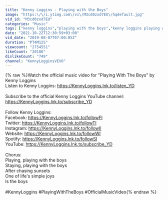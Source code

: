 ```yaml
---
title: "Kenny Loggins - Playing with the Boys"
image: "https:\/\/i.ytimg.com\/vi\/M3cd0zxd7EU\/hqdefault.jpg"
vid_id: "M3cd0zxd7EU"
categories: "Music"
tags: ["kenny loggins","playing with the boys","kenny loggins playing with the boys"]
date: "2021-10-22T12:30:59+03:00"
vid_date: "2019-08-07T07:00:05Z"
duration: "PT4M12S"
viewcount: "2754551"
likeCount: "20186"
dislikeCount: "749"
channel: "KennyLogginsVEVO"
---
```

{% raw %}Watch the official music video for &quot;Playing With The Boys&quot; by Kenny Loggins<br />Listen to Kenny Loggins: <a rel="nofollow" target="blank" href="https://KennyLoggins.lnk.to/listen_YD">https://KennyLoggins.lnk.to/listen_YD</a><br /><br />Subscribe to the official Kenny Loggins YouTube channel: <a rel="nofollow" target="blank" href="https://KennyLoggins.lnk.to/subscribe_YD">https://KennyLoggins.lnk.to/subscribe_YD</a><br /><br />Follow Kenny Loggins:<br />Facebook: <a rel="nofollow" target="blank" href="https://KennyLoggins.lnk.to/followFI">https://KennyLoggins.lnk.to/followFI</a><br />Twitter: <a rel="nofollow" target="blank" href="https://KennyLoggins.lnk.to/followTI">https://KennyLoggins.lnk.to/followTI</a><br />Instagram: <a rel="nofollow" target="blank" href="https://KennyLoggins.lnk.to/followII">https://KennyLoggins.lnk.to/followII</a><br />Website: <a rel="nofollow" target="blank" href="https://KennyLoggins.lnk.to/followWI">https://KennyLoggins.lnk.to/followWI</a><br />Spotify: <a rel="nofollow" target="blank" href="https://KennyLoggins.lnk.to/followSI">https://KennyLoggins.lnk.to/followSI</a><br />YouTube: <a rel="nofollow" target="blank" href="https://KennyLoggins.lnk.to/subscribe_YD">https://KennyLoggins.lnk.to/subscribe_YD</a><br /><br />Chorus: <br />Playing, playing with the boys<br />Staying, playing with the boys<br />After chasing sunsets<br />One of life's simple joys<br />Is the boys<br /><br />#KennyLoggins #PlayingWithTheBoys #OfficialMusicVideo{% endraw %}
